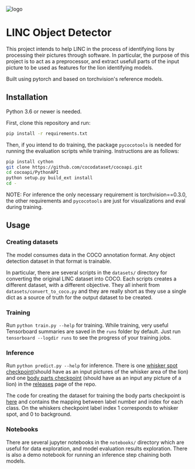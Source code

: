 ![logo](http://linclion.com/linc/wp-content/uploads/2015/06/lincLogo1200-e1525280990866.png)

# LINC Object Detector

This project intends to help LINC in the process of identifying lions by processing their pictures through software. In particular, the purpose of this project is to act as a preprocessor, and extract usefull parts of the input picture to be used as features for the lion identifying models.

Built using pytorch and based on torchvision's reference models.

## Installation
Python 3.6 or newer is needed.

First, clone this repository and run:
```bash
pip install -r requirements.txt
```

Then, if you intend to do training, the package `pycocotools` is needed for running the evaluation scripts while training. Instructions are as follows:
```bash
pip install cython
git clone https://github.com/cocodataset/cocoapi.git
cd cocoapi/PythonAPI
python setup.py build_ext install
cd -
```

NOTE: For inference the only necessary requirement is torchvision==0.3.0, the other requirements and `pycocotools` are just for visualizations and eval during training.

## Usage

### Creating datasets
The model consumes data in the COCO annotation format. Any object detection dataset in that format is trainable.

In particular, there are several scripts in the `datasets/` directory for converting the original LINC dataset into COCO. Each scripts creates a different dataset, with a different objective. They all inherit from `datasets/convert_to_coco.py` and they are really short as they use a single dict as a source of truth for the output dataset to be created.

### Training
Run `python train.py --help` for training. While training, very useful Tensorboard summaries are saved in the `runs` folder by default. Just run `tensorboard --logdir runs` to see the progress of your training jobs.

### Inference
Run `python predict.py --help` for inference. There is one [whisker spot checkpoint](https://github.com/tryolabs/LINC/releases/download/v0.0.2/whiskers.pth)(should have as an input pictures of the whisker area of the lion) and one [body parts checkpoint](https://github.com/tryolabs/LINC/releases/download/v0.0.2/body_parts.pth) (should have as an input any picture of a lion) in the [releases](https://github.com/tryolabs/LINC/releases) page of the repo.

The code for creating the dataset for training the body parts checkpoint is [here](https://github.com/tryolabs/LINC/blob/master/datasets/create_all_but_ws_and_fb_dataset.py) and contains the mapping between label number and index for each class. On the whiskers checkpoint label index 1 corresponds to whisker spot, and 0 to background.

### Notebooks
There are several jupyter notebooks in the `notebooks/` directory which are useful for data exploration, and model evaluation results exploration. There is also a demo notebook for running an inference step chaining both models.
